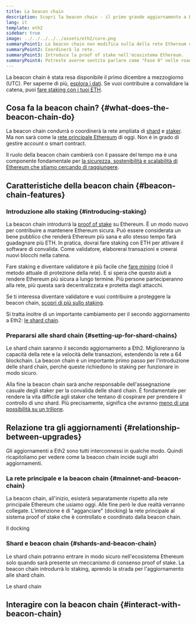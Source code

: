 ```yaml
---
title: La beacon chain
description: Scopri la beacon chain - il primo grande aggiornamento a Eth2 in Ethereum.
lang: it
template: eth2
sidebar: true
image: ../../../../../assets/eth2/core.png
summaryPoint1: La beacon chain non modifica nulla della rete Ethereum che usiamo oggi.
summaryPoint2: Coordinerà la rete.
summaryPoint3: Introduce la proof of stake nell'ecosistema Ethereum.
summaryPoint4: Potreste averne sentito parlare come "Fase 0" nelle roadmap tecniche.
---
```


<UpgradeStatus isShipped dateKey="page-eth2-upgrades-beacon-date">
    La beacon chain è stata resa disponibile il primo dicembre a mezzogiorno (UTC). Per saperne di più, <a href="https://beaconscan.com/">esplora i dati</a>. Se vuoi contribuire a convalidare la catena, puoi <a href="/eth2/staking/">fare staking con i tuoi ETH</a>.
</UpgradeStatus>

## Cosa fa la beacon chain? {#what-does-the-beacon-chain-do}

La beacon chain condurrà o coordinerà la rete ampliata di [shard](/eth2/shard-chains/) e [staker](/eth2/staking/). Ma non sarà come la [rete principale Ethereum](/glossary/#mainnet) di oggi. Non è in grado di gestire account o smart contract.

Il ruolo della beacon chain cambierà con il passare del tempo ma è una componente fondamentale per [la sicurezza, sostenibilità e scalabilità di Ethereum che stiamo cercando di raggiungere](/eth2/vision/).

## Caratteristiche della beacon chain {#beacon-chain-features}

### Introduzione allo staking {#introducing-staking}

La beacon chain introdurrà la [proof of stake](/developers/docs/consensus-mechanisms/pos/) su Ethereum. È un modo nuovo per contribuire a mantenere Ethereum sicura. Può essere considerata un bene pubblico che renderà Ethereum più sana e allo stesso tempo farà guadagnare più ETH. In pratica, dovrai fare staking con ETH per attivare il software di convalida. Come validatore, elaborerai transazioni e creerai nuovi blocchi nella catena.

Fare staking e diventare validatore è più facile che [fare mining](/developers/docs/mining/) (cioè il metodo attuale di protezione della rete). E si spera che questo aiuti a rendere Ethereum più sicura a lungo termine. Più persone parteciperanno alla rete, più questa sarà decentralizzata e protetta dagli attacchi.

<InfoBanner emoji=":money_bag:">
Se ti interessa diventare validatore e vuoi contribuire a proteggere la beacon chain, <a href="/eth2/staking/">scopri di più sullo staking</a>.
</InfoBanner>

Si tratta inoltre di un importante cambiamento per il secondo aggiornamento a Eth2: [le shard chain](/eth2/shard-chains/).

### Prepararsi alle shard chain {#setting-up-for-shard-chains}

Le shard chain saranno il secondo aggiornamento a Eth2. Miglioreranno la capacità della rete e la velocità delle transazioni, estendendo la rete a 64 blockchain. La beacon chain è un importante primo passo per l'introduzione delle shard chain, perché queste richiedono lo staking per funzionare in modo sicuro.

Alla fine la beacon chain sarà anche responsabile dell'assegnazione casuale degli staker per la convalida delle shard chain. È fondamentale per rendere la vita difficile agli staker che tentano di cospirare per prendere il controllo di uno shard. Più precisamente, significa che avranno [meno di una possibilità su un trilione](https://medium.com/@chihchengliang/minimum-committee-size-explained-67047111fa20).

## Relazione tra gli aggiornamenti {#relationship-between-upgrades}

Gli aggiornamenti a Eth2 sono tutti interconnessi in qualche modo. Quindi ricapitoliamo per vedere come la beacon chain incide sugli altri aggiornamenti.

### La rete principale e la beacon chain {#mainnet-and-beacon-chain}

La beacon chain, all'inizio, esisterà separatamente rispetto alla rete principale Ethereum che usiamo oggi. Alle fine però le due realtà verranno collegate. L'intenzione è di "agganciare" (docking) la rete principale al sistema proof of stake che è controllato e coordinato dalla beacon chain.

<ButtonLink to="/eth2/merge/">Il docking</ButtonLink>

### Shard e beacon chain {#shards-and-beacon-chain}

Le shard chain potranno entrare in modo sicuro nell'ecosistema Ethereum solo quando sarà presente un meccanismo di consenso proof of stake. La beacon chain introdurrà lo staking, aprendo la strada per l'aggiornamento alle shard chain.

<ButtonLink to="/eth2/shard-chains/">Le shard chain</ButtonLink>

<Divider />

## Interagire con la beacon chain {#interact-with-beacon-chain}

<Eth2BeaconChainActions />
